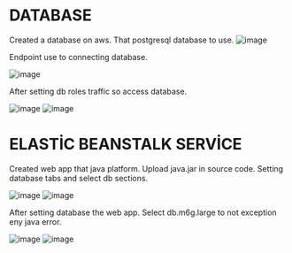 # DATABASE

Created a database on aws. That postgresql database to use.
![image](https://user-images.githubusercontent.com/29261072/185306089-22d9e43e-c369-435e-af1a-723a90640181.png)

Endpoint use to connecting database.

![image](https://user-images.githubusercontent.com/29261072/185306235-aa97349d-89a5-4623-a4b3-3e04eab79f47.png)

After setting db roles traffic so access database.

![image](https://user-images.githubusercontent.com/29261072/185306344-eaf52d3a-6701-481e-a05f-9c536401b1c8.png)
![image](https://user-images.githubusercontent.com/29261072/185306371-085f4091-b2b3-45ef-bd29-6bf9609c66b1.png)

# ELASTİC BEANSTALK SERVİCE
Created web app that java platform. Upload java.jar in source code. Setting database tabs and select db sections.

![image](https://user-images.githubusercontent.com/29261072/185307087-baf8ff4d-288f-4011-9ead-b2de4ec54400.png)
![image](https://user-images.githubusercontent.com/29261072/185307176-b0152786-29d6-4df8-854c-419996472d7d.png)

After setting database the web app. Select db.m6g.large to not exception eny java error.

![image](https://user-images.githubusercontent.com/29261072/185307266-975f5a87-6836-4176-946c-2a44e48907df.png)
![image](https://user-images.githubusercontent.com/29261072/185307502-f96ee3c0-e141-4c7a-b544-9ae22b8e44af.png)
